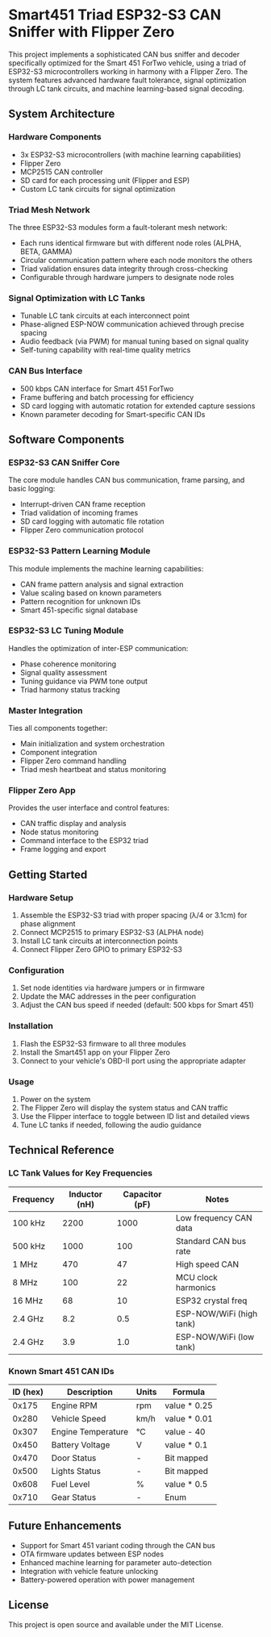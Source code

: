 # Smart451 Triad ESP32-S3 CAN Sniffer with Flipper Zero

This project implements a sophisticated CAN bus sniffer and decoder specifically optimized for the Smart 451 ForTwo vehicle, using a triad of ESP32-S3 microcontrollers working in harmony with a Flipper Zero. The system features advanced hardware fault tolerance, signal optimization through LC tank circuits, and machine learning-based signal decoding.

## System Architecture

### Hardware Components
- 3x ESP32-S3 microcontrollers (with machine learning capabilities)
- Flipper Zero
- MCP2515 CAN controller
- SD card for each processing unit (Flipper and ESP)
- Custom LC tank circuits for signal optimization

### Triad Mesh Network
The three ESP32-S3 modules form a fault-tolerant mesh network:
- Each runs identical firmware but with different node roles (ALPHA, BETA, GAMMA)
- Circular communication pattern where each node monitors the others
- Triad validation ensures data integrity through cross-checking
- Configurable through hardware jumpers to designate node roles

### Signal Optimization with LC Tanks
- Tunable LC tank circuits at each interconnect point
- Phase-aligned ESP-NOW communication achieved through precise spacing
- Audio feedback (via PWM) for manual tuning based on signal quality
- Self-tuning capability with real-time quality metrics

### CAN Bus Interface
- 500 kbps CAN interface for Smart 451 ForTwo
- Frame buffering and batch processing for efficiency
- SD card logging with automatic rotation for extended capture sessions
- Known parameter decoding for Smart-specific CAN IDs

## Software Components

### ESP32-S3 CAN Sniffer Core
The core module handles CAN bus communication, frame parsing, and basic logging:
- Interrupt-driven CAN frame reception
- Triad validation of incoming frames
- SD card logging with automatic file rotation
- Flipper Zero communication protocol

### ESP32-S3 Pattern Learning Module
This module implements the machine learning capabilities:
- CAN frame pattern analysis and signal extraction
- Value scaling based on known parameters
- Pattern recognition for unknown IDs
- Smart 451-specific signal database

### ESP32-S3 LC Tuning Module
Handles the optimization of inter-ESP communication:
- Phase coherence monitoring
- Signal quality assessment
- Tuning guidance via PWM tone output 
- Triad harmony status tracking

### Master Integration
Ties all components together:
- Main initialization and system orchestration
- Component integration
- Flipper Zero command handling
- Triad mesh heartbeat and status monitoring

### Flipper Zero App
Provides the user interface and control features:
- CAN traffic display and analysis
- Node status monitoring
- Command interface to the ESP32 triad
- Frame logging and export

## Getting Started

### Hardware Setup
1. Assemble the ESP32-S3 triad with proper spacing (λ/4 or 3.1cm) for phase alignment
2. Connect MCP2515 to primary ESP32-S3 (ALPHA node)
3. Install LC tank circuits at interconnection points
4. Connect Flipper Zero GPIO to primary ESP32-S3

### Configuration
1. Set node identities via hardware jumpers or in firmware
2. Update the MAC addresses in the peer configuration
3. Adjust the CAN bus speed if needed (default: 500 kbps for Smart 451)

### Installation
1. Flash the ESP32-S3 firmware to all three modules
2. Install the Smart451 app on your Flipper Zero
3. Connect to your vehicle's OBD-II port using the appropriate adapter

### Usage
1. Power on the system
2. The Flipper Zero will display the system status and CAN traffic
3. Use the Flipper interface to toggle between ID list and detailed views
4. Tune LC tanks if needed, following the audio guidance

## Technical Reference

### LC Tank Values for Key Frequencies

| Frequency   | Inductor (nH) | Capacitor (pF) | Notes                   |
|-------------|---------------|----------------|-------------------------|
| 100 kHz     | 2200          | 1000           | Low frequency CAN data  |
| 500 kHz     | 1000          | 100            | Standard CAN bus rate   |
| 1 MHz       | 470           | 47             | High speed CAN          |
| 8 MHz       | 100           | 22             | MCU clock harmonics     |
| 16 MHz      | 68            | 10             | ESP32 crystal freq      |
| 2.4 GHz     | 8.2           | 0.5            | ESP-NOW/WiFi (high tank)|
| 2.4 GHz     | 3.9           | 1.0            | ESP-NOW/WiFi (low tank) |

### Known Smart 451 CAN IDs

| ID (hex) | Description          | Units | Formula           |
|----------|----------------------|-------|-------------------|
| 0x175    | Engine RPM           | rpm   | value * 0.25      |
| 0x280    | Vehicle Speed        | km/h  | value * 0.01      |
| 0x307    | Engine Temperature   | °C    | value - 40        |
| 0x450    | Battery Voltage      | V     | value * 0.1       |
| 0x470    | Door Status          | -     | Bit mapped        |
| 0x500    | Lights Status        | -     | Bit mapped        |
| 0x608    | Fuel Level           | %     | value * 0.5       |
| 0x710    | Gear Status          | -     | Enum              |

## Future Enhancements

- Support for Smart 451 variant coding through the CAN bus
- OTA firmware updates between ESP nodes
- Enhanced machine learning for parameter auto-detection
- Integration with vehicle feature unlocking
- Battery-powered operation with power management

## License

This project is open source and available under the MIT License.
